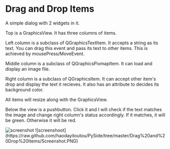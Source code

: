 
# Drag and Drop Items

A simple dialog with 2 widgets in it.

Top is a GraphicsView. It has three columns of items.

Left column is a subclass of QGraphicsTextItem. It accepts a string as its text. You can drag this event and pass its text to other items. This is achieved by mousePress/MoveEvent.

Middle column is a subclass of QGraphicsPixmapItem. It can load and display an image file.

Right column is a subclass of QGraphicsItem. It can accept other item's drop and display the text it recieves. It also has an attribute to decides its background color.

All items will resize along with the GraphicsView.

Below the view is a pushbutton. Click it and I will check if the text matches the image and change right column's status accordingly. If it matches, it will be green. Otherwise it will be red.

<img src="https://raw.github.com/haodayitoutou/PySide/tree/master/Drag%20and%20Drop%20Items/Screenshot.PNG" alt="screenshot" aligh="left" />
![screenshoot](https://raw.github.com/haodayitoutou/PySide/tree/master/Drag%20and%20Drop%20Items/Screenshot.PNG)

